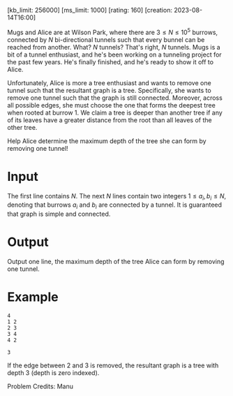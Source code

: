 [kb_limit: 256000]
[ms_limit: 1000]
[rating: 160]
[creation: 2023-08-14T16:00]

Mugs and Alice are at Wilson Park, where there are $3 \le N \le 10^5$ burrows, connected by $N$ bi-directional tunnels such that every bunnel can be reached from another. What? $N$ tunnels? That's right, $N$ tunnels. Mugs is a bit of a tunnel enthusiast, and he's been working on a tunneling project for the past few years. He's finally finished, and he's ready to show it off to Alice. 

Unfortunately, Alice is more a tree enthusiast and wants to remove one tunnel such that the resultant graph is a tree. Specifically, she wants to remove one tunnel such that the graph is still connected. Moreover, across all possible edges, she must choose the one that forms the deepest tree when rooted at burrow $1$. We claim a tree is deeper than another tree if any of its leaves have a greater distance from the root than all leaves of the other tree. 

Help Alice determine the maximum depth of the tree she can form by removing one tunnel!

# Input

The first line contains $N$. The next $N$ lines contain two integers $1 \le a_i, b_i \le N$, denoting that burrows $a_i$ and $b_i$ are connected by a tunnel. It is guaranteed that graph is simple and connected.

# Output

Output one line, the maximum depth of the tree Alice can form by removing one tunnel.

# Example

```in
4
1 2 
2 3
3 4
4 2
```
```out
3
```

If the edge between $2$ and $3$ is removed, the resultant graph is a tree with depth $3$ (depth is zero indexed).

Problem Credits: Manu